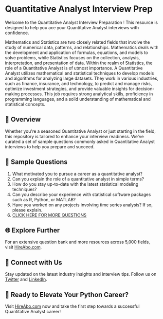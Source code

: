 # Quantitative Analyst Interview Prep

Welcome to the Quantitative Analyst Interview Preparation ! This resource is designed to help you ace your Quantitative Analyst interviews with confidence.

Mathematics and Statistics are two closely related fields that involve the study of numerical data, patterns, and relationships. Mathematics deals with the development and application of formulas, equations, and models to solve problems, while Statistics focuses on the collection, analysis, interpretation, and presentation of data. Within the realm of Statistics, the role of a Quantitative Analyst is of utmost importance. A Quantitative Analyst utilizes mathematical and statistical techniques to develop models and algorithms for analyzing large datasets. They work in various industries, such as finance, insurance, and technology, to predict and manage risks, optimize investment strategies, and provide valuable insights for decision-making processes. This job requires strong analytical skills, proficiency in programming languages, and a solid understanding of mathematical and statistical concepts.

## 🚀 Overview

Whether you're a seasoned Quantitative Analyst or just starting in the field, this repository is tailored to enhance your interview readiness. We've curated a set of sample questions commonly asked in Quantitative Analyst interviews to help you prepare and succeed.

## 📝 Sample Questions

1. What motivated you to pursue a career as a quantitative analyst?
2. Can you explain the role of a quantitative analyst in simple terms?
3. How do you stay up-to-date with the latest statistical modeling techniques?
4. Can you describe your experience with statistical software packages such as R, Python, or MATLAB?
5. Have you worked on any projects involving time series analysis? If so, please explain.
6. [CLICK HERE FOR MORE QUESTIONS](https://hireabo.com/job/19_1_6/Quantitative%20Analyst)

## 🌐 Explore Further

For an extensive question bank and more resources across 5,000 fields, visit [HireAbo.com](https://www.hireabo.com).

## 📱 Connect with Us

Stay updated on the latest industry insights and interview tips. Follow us on [Twitter](https://twitter.com/hireabo) and [LinkedIn](https://www.linkedin.com/in/hire-abo-3609972a8/).

## 🚀 Ready to Elevate Your Python Career?

Visit [HireAbo.com](https://www.hireabo.com) now and take the first step towards a successful Quantitative Analyst career!